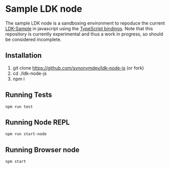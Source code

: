 # Sample LDK node
The sample LDK node is a sandboxing environment to repoduce the current [LDK-Sample](https://github.com/lightningdevkit/ldk-sample) in javascript using the [TypeScript bindings](https://github.com/lightningdevkit/ldk-garbagecollected/). Note that this repository is currently experimental and thus a work in progress, so should be considered incomplete.

## Installation
1. git clone https://github.com/synonymdev/ldk-node-js (or fork)
1. cd ./ldk-node-js
1. npm i

## Running Tests

```
npm run test
```

## Running Node REPL

```
npm run start-node
```

## Running Browser node

```
npm start
```
